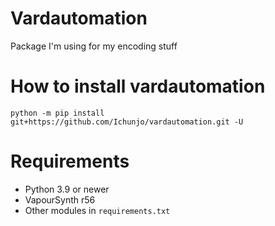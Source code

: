 # Vardautomation

Package I'm using for my encoding stuff

# How to install vardautomation

```
python -m pip install git+https://github.com/Ichunjo/vardautomation.git -U
```

# Requirements
* Python 3.9 or newer
* VapourSynth r56
* Other modules in `requirements.txt`
